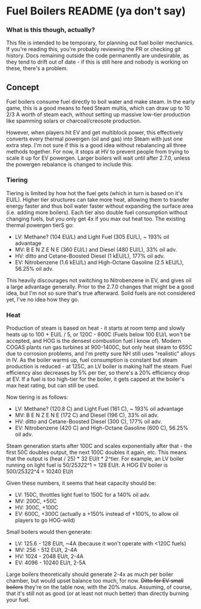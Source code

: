 # Fuel Boilers README (ya don't say)

### What is this though, actually?
This file is intended to be temporary, for planning out fuel boiler mechanics.
If you're reading this, you're probably reviewing the PR or checking git history.
Docs remaining outside the code permanently are undesirable, as they tend to drift out of
date - if this is still here and nobody is working on these, there's a problem.

## Concept
Fuel boilers consume fuel directly to boil water and make steam. In the early game,
this is a good means to feed Steam multis, which can draw up to 10 2/3 A worth of steam each,
without setting up massive low-tier production like spamming solars or charcoal/creosote
production.

However, when players hit EV and get multiblock power, this effectively converts every
thermal powergen (oil and gas) into Steam with just one extra step. I'm not sure if this is a
good idea without rebalancing all three methods together. For now, it stops at HV to prevent
people from trying to scale it up for EV powergen. Larger boilers will wait until after
2.7.0, unless the powergen rebalance is changed to include this.

### Tiering
Tiering is limited by how hot the fuel gets (which in turn is based on it's EU/L). Higher
tier structures can take more heat, allowing them to transfer energy faster and thus boil
water faster without expanding the surface area (i.e. adding more boilers). Each tier also
double fuel consumption without changing fuels, but you only get 4x if you max out heat too.
The existing thermal powergen tierS go:
- LV: Methane? (104 EU/L) and Light Fuel (305 EU/L), ~ 193% oil advantage
- MV: B E N Z E N E (360 EU/L) and Diesel (480 EU/L), 33% oil adv.
- HV: ditto and Cetane-Boosted Diesel (1 kEU/L), 177% oil adv.
- EV: Nitrobenzene (1.6 kEU/L) and High-Octane Gasoline (2.5 kEU/L), 56.25% oil adv.

This heavily discourages not switching to Nitrobenzene in EV, and gives oil a large advantage
generally. Prior to the 2.7.0 changes that might be a good idea, but I'm not so sure
that's true afterward. Solid fuels are not considered yet, I've no idea how they go.

### Heat
Production of steam is based on heat - it starts at room temp and slowly heats up
to 100 + EU/L / 5, or 120C - 600C (Fuels below 100 EU/L won't be accepted, and HOG is the
densest combustion fuel I know of). Modern COGAS plants run gas turbines at 900-1400C, but
only heat steam to 655C due to corrosion problems, and I'm pretty sure NH still uses
"realistic" alloys in IV. As the boiler warms up, fuel consumption is constant but steam
production is reduced - at 125C, an LV boiler is making half the steam. Fuel efficiency also
decreases by 5% per tier, so there's a 20% efficiency drop at EV. If a fuel is too
high-tier for the boiler, it gets capped at the boiler's max heat rating, but can still be
used.

Now tiering is as follows:
- LV: Methane? (120.8 C) and Light Fuel (161 C), ~ 193% oil advantage
- MV: B E N Z E N E (172 C) and Diesel (196 C), 33% oil adv.
- HV: ditto and Cetane-Boosted Diesel (300 C), 177% oil adv.
- EV: Nitrobenzene (420 C) and High-Octane Gasoline (600 C), 56.25% oil adv.

Steam generation starts after 100C and scales exponentially after that - the first 50C
doubles output, the next 100C doubles it again, etc. This means that the output is
(heat / 25) * 32 EU/t * 2^tier. For example, an LV boiler running on light fuel is
50/25*32*2^1 = 128 EU/t. A HOG EV boiler is 500/25*32*2^4 = 10240 EU/t

Given these numbers, it seems that heat capacity should be:
- LV: 150C, throttles light fuel to 150C for a 140% oil adv.
- MV: 200C, +50C
- HV: 300C, +100C
- EV: 600C, +300C (actually a +150% instead of +100%, to allow oil players to go HOG-wild)

Small boilers would then generate:
- LV: 125.6 - 128 EU/t, ~4A (because it won't operate with <120C fuels)
- MV: 256 - 512 EU/t, 2-4A
- HV: 1024 - 2048 EU/t, 2-4A
- EV: 4096 - 10240 EU/t, 2-5A

Large boilers theoretically should generate 2-4x as much per boiler chamber, but would
upset balance too much, for now. ~~Ditto for EV small boilers~~ they're on the table now,
with the 20% malus. Assuming, of course, that it's still not as good (or at least not much
better) than directly burning your fuel.

